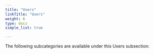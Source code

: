 ```yaml
---
title: "Users"
linkTitle: "Users"
weight: 6
type: docs
simple_list: true

---
```


The following subcategories are available under this Users subsection:

